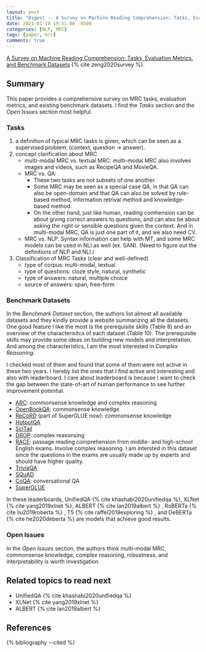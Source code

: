 ```yaml
---
layout: post
title: "Digest -- A Survey on Machine Reading Comprehension: Tasks, Evaluation Metrics, and Benchmark Datasets"
date: 2021-01-19 19:51:00 -0500
categories: [NLP, MRC]
tags: [paper, mrc]
comments: true
---
```


[A Survey on Machine Reading Comprehension: Tasks, Evaluation Metrics, and Benchmark Datasets](https://arxiv.org/abs/2006.11880)  {% cite zeng2020survey %}.

## Summary
This paper provides a comprehensive survey on MRC tasks, evaluation metrics, and existing benchmark datasets. I find the *Tasks* section and the *Open Issues* section most helpful. 

### Tasks

1. a definition of typical MRC tasks is given, which can be seen as a supervised problem: (context, question -> answer).
2. concept clarification about MRC
    - multi-modal MRC vs. textual MRC: multi-modal MRC also involves images and videos, such as RecipeQA and MovieQA.
    - MRC vs. QA: 
        - These two tasks are not subsets of one another. 
        - Some MRC may be seen as a special case QA, in that QA can also be open-domain and that QA can also be solved by rule-based method, information retrival method and knowledge-based method.
        - On the other hand, just like human, reading comhension can be about giving correct answers to questions, and can also be about asking the right or sensible questions given the context. And in multi-modal MRC, QA is just one part of it, and we also need CV.
    - MRC vs. NLP. Syntax information can help with MT, and some MRC models can be used in NLI as well (ex. SAN). (Need to figure out the definitions of NLP and NLI.)
3. Classification of MRC Tasks (clear and well-defined)
    - type of corpus: multi-modal, textual
    - type of questions: cloze style, natural, synthetic
    - type of answers: natural, multiple choice
    - source of answers: span, free-form

### Benchmark Datasets

In the *Benchmark Dataset* section, the authors list almost all available datasets and they kindly provide a website summarizing all the datasets. One good feature I like the most is the prerequisite skills (Table 8) and an overview of the characterisitcs of each dataset (Table 10). The prerequisite skills may provide some ideas on building new models and interpretation. And among the characteristics, I am the most interested in *Complex Reasoning*.

I checked most of them and found that some of them were not active in these two years. I hereby list the ones that I find active and interesting and also with leaderboard. I care about leaderboard is because I want to check the gap between the state-of-art of human performance to see further improvement potential.

- [ARC](https://leaderboard.allenai.org/arc/submissions/public): commonsense knowledge and complex reasoning 
- [OpenBookQA](https://leaderboard.allenai.org/open_book_qa/submissions/public): commonsense knowledge
- [ReCoRD](https://sheng-z.github.io/ReCoRD-explorer/)  (part of SuperGLUE now): commonsense knowledge
- [HotpotQA](https://hotpotqa.github.io)
- [SciTail](https://leaderboard.allenai.org/scitail/submissions/public)
- [DROP](https://leaderboard.allenai.org/drop/submissions/public): complex reasonsing
- [RACE](http://www.qizhexie.com/data/RACE_leaderboard.html): passage reading comprehension from middle- and high-school English exams. Involve complex reasoning. I am intersted in this dataset since the questions in the exams are usually made up by experts and should have higher quality.
- [TriviaQA](https://competitions.codalab.org/competitions/17208#results)
- [SQuAD](https://rajpurkar.github.io/SQuAD-explorer/)
- [CoQA](https://stanfordnlp.github.io/coqa/): conversational QA
- [SuperGLUE](https://super.gluebenchmark.com/leaderboard)

In these leaderboards, UnifiedQA {% cite khashabi2020unifiedqa %}, XLNet {% cite yang2019xlnet %}, ALBERT {% cite lan2019albert %} , RoBERTa {% cite liu2019roberta %} , T5 {% cite raffel2019exploring %} , and DeBERTa {% cite he2020deberta %}  are models that achieve good results.

### Open Issues

In the *Open Issues* section, the authors think multi-modal MRC, commonsense knowledge, complex reasoning, robustness, and interpretability is worth investigation.


## Related topics to read next
- UnifiedQA {% cite khashabi2020unifiedqa %}
- XLNet {% cite yang2019xlnet %}
- ALBERT {% cite lan2019albert %}

## References

<!-- {% cite  %} -->

{% bibliography --cited %}
